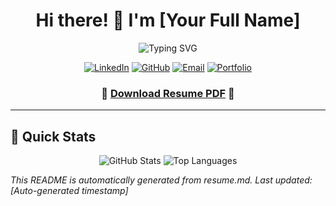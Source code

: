 <div align="center">

# Hi there! 👋 I'm [Your Full Name]

![Typing SVG](https://readme-typing-svg.herokuapp.com/?lines=Software+Developer;Full+Stack+Engineer;DevOps+Enthusiast;Open+Source+Contributor&center=true&size=25&color=2F81F7&duration=3000&pause=1000)

[![LinkedIn](https://img.shields.io/badge/-LinkedIn-0077B5?style=for-the-badge&logo=linkedin&logoColor=white)](https://linkedin.com/in/yourprofile)
[![GitHub](https://img.shields.io/badge/-GitHub-181717?style=for-the-badge&logo=github)](https://github.com/yourusername)
[![Email](https://img.shields.io/badge/-Email-D14836?style=for-the-badge&logo=gmail&logoColor=white)](mailto:your.email@example.com)
[![Portfolio](https://img.shields.io/badge/-Portfolio-FF5722?style=for-the-badge&logo=firefox&logoColor=white)](https://yourwebsite.com)

### 📄 **[Download Resume PDF](./resume.pdf)** 📄

</div>

---

<!-- This template is automatically populated by build.sh -->
<!-- Add your custom content below this line -->

## 🚀 Quick Stats

<div align="center">
  
![GitHub Stats](https://github-readme-stats.vercel.app/api?username=yourusername&show_icons=true&theme=tokyonight&count_private=true)
![Top Languages](https://github-readme-stats.vercel.app/api/top-langs/?username=yourusername&layout=compact&theme=tokyonight)

</div>

*This README is automatically generated from resume.md. Last updated: [Auto-generated timestamp]*